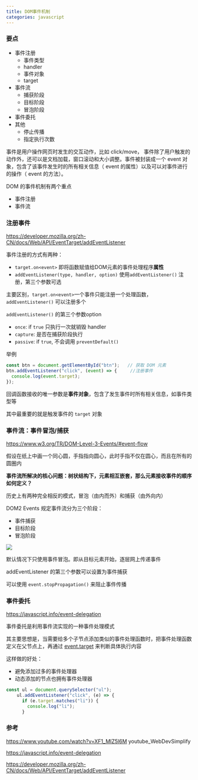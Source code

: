 ```yaml
---
title: DOM事件机制
categories: javascript
---
```


### 要点

- 事件注册
  - 事件类型
  - handler
  - 事件对象
  - target
- 事件流
  - 捕获阶段
  - 目标阶段
  - 冒泡阶段
- 事件委托
- 其他
  - 停止传播
  - 指定执行次数

事件是用户操作网页时发生的交互动作，比如 click/move， 事件除了用户触发的动作外，还可以是文档加载，窗口滚动和大小调整。事件被封装成一个 event 对象，包含了该事件发生时的所有相关信息（ event 的属性）以及可以对事件进行的操作（ event 的方法）。

DOM 的事件机制有两个重点

- 事件注册
- 事件流

### 注册事件

https://developer.mozilla.org/zh-CN/docs/Web/API/EventTarget/addEventListener

事件注册的方式有两种：

- `target.on<event>`     即将函数赋值给DOM元素的事件处理程序**属性**
- `addEventListener(type, handler, option)`     使用`addEventListener()`  注册，第三个参数可选

主要区别，`target.on<event>`一个事件只能注册一个处理函数，`addEventListener()` 可以注册多个

`addEventListener()` 的第三个参数option

- `once`: if `true` 只执行一次就销毁 handler
- `capture`:  是否在捕获阶段执行
- `passive`: if `true`, 不会调用 `preventDefault()`

举例

```jsx
const btn = document.getElementById("btn");   // 获取 DOM 元素
btn.addEventListener("click", (event) => {     //注册事件
  console.log(event.target);
});
```

回调函数接收的唯一参数是**事件对象**，包含了发生事件时所有相关信息，如事件类型等

其中最重要的就是触发事件的 `target` 对象

### 事件流：事件冒泡/捕获

https://www.w3.org/TR/DOM-Level-3-Events/#event-flow

假设在纸上中画一个同心圆，手指指向圆心，此时手指不仅在圆心，而且在所有的圆圈内

**事件流所解决的核心问题：树状结构下，元素相互嵌套，那么元素接收事件的顺序如何定义？**

历史上有两种完全相反的模式，冒泡（由内而外）和捕获（由外向内）

DOM2 Events 规定事件流分为三个阶段：

- 事件捕获
- 目标阶段
- 冒泡阶段

![](https://www.w3.org/TR/DOM-Level-3-Events/images/eventflow.svg)

默认情况下只使用事件冒泡。即从目标元素开始，逐层网上传递事件

addEventListener 的第三个参数可以设置为事件捕获

可以使用 `event.stopPropagation()` 来阻止事件传播

### 事件委托

https://javascript.info/event-delegation

事件委托是利用事件流实现的一种事件处理模式

其主要思想是，当需要给多个子节点添加类似的事件处理函数时，把事件处理函数定义在父节点上，再通过 [event.target](http://event.target) 来判断具体执行内容

这样做的好处：

- 避免添加过多的事件处理器
- 动态添加的节点也拥有事件处理器

```jsx
const ul = document.querySelector("ul");
    ul.addEventListener("click", (e) => {
      if (e.target.matches("li")) {
        console.log("li");
      }
```

### 参考

https://www.youtube.com/watch?v=XF1_MlZ5l6M   youtube_WebDevSimplify

https://javascript.info/event-delegation

https://developer.mozilla.org/zh-CN/docs/Web/API/EventTarget/addEventListener